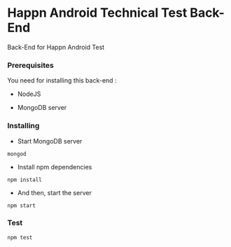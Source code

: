 
# Happn Android Technical Test Back-End

Back-End for Happn Android Test

### Prerequisites

You need for installing this back-end :

- NodeJS 

- MongoDB server

### Installing
  
- Start MongoDB server 
  
```
mongod
```

- Install npm dependencies
```
npm install
```  

- And then, start the server
  
```
npm start
```
### Test
```
npm test
```